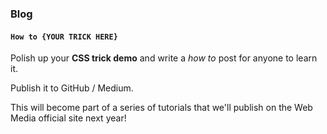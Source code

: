
### Blog

#### `How to {YOUR TRICK HERE}`

Polish up your **CSS trick demo** and write a *how to* post for anyone to learn it. 

Publish it to GitHub / Medium.

This will become part of a series of tutorials that we'll publish on the Web Media official site next year!